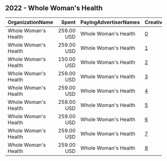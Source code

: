 ## 2022 - Whole Woman's Health 
|OrganizationName|Spent|PayingAdvertiserNames|CreativeUrls|Impressions|Genders|AgeBrackets|CountryCodes|BillingAddresses|CandidateBallotInformation|
|:---|---:|:---|:---|---:|:---|:---|:---|:---|:---|
|Whole Woman's Health|259.00 USD|Whole Woman's Health|[0](https://www.snap.com/political-ads/asset/04020ade8968cfd419b15e6845811eb6f753af09e29a95a1d6dabbcf923f3981?mediaType=mp4)|29,457|FEMALE|25-40|united states|"1001 E. Market Street,Charlottesville,22902,US"||
|Whole Woman's Health|259.00 USD|Whole Woman's Health|[1](https://www.snap.com/political-ads/asset/37973f3fb34ac401bdce2963667c2ce879d4ed554dc2e4241503c11e7060d971?mediaType=mp4)|54,177|FEMALE|18-25|united states|"1001 E. Market Street,Charlottesville,22902,US"|Texans Following the Fall of Roe|
|Whole Woman's Health|150.00 USD|Whole Woman's Health|[2](https://www.snap.com/political-ads/asset/cfc53cd73510984882197ad0370264b0fefe5ae9237913635418e449c172a598?mediaType=jpeg)|122,554|||united states|"1001 E. Market Street,Charlottesville,22902,US"||
|Whole Woman's Health|259.00 USD|Whole Woman's Health|[3](https://www.snap.com/political-ads/asset/eda6a5a1470674bceaff2d357164001b7430afcdf7a69edf8caf141b9aee1636?mediaType=mp4)|25,655|FEMALE|25-40|united states|"1001 E. Market Street,Charlottesville,22902,US"||
|Whole Woman's Health|259.00 USD|Whole Woman's Health|[4](https://www.snap.com/political-ads/asset/62971529b6b0f9f91dc8fabbe244ec20d33627a8028c759e1f26ad76dd749667?mediaType=mp4)|29,589|FEMALE|25-40|united states|"1001 E. Market Street,Charlottesville,22902,US"||
|Whole Woman's Health|258.00 USD|Whole Woman's Health|[5](https://www.snap.com/political-ads/asset/67669e908a40523f92e13ec1c97139a3041bf7c5f71939281835a7a43250a148?mediaType=mp4)|28,139|FEMALE|25-40|united states|"1001 E. Market Street,Charlottesville,22902,US"||
|Whole Woman's Health|259.00 USD|Whole Woman's Health|[6](https://www.snap.com/political-ads/asset/04020ade8968cfd419b15e6845811eb6f753af09e29a95a1d6dabbcf923f3981?mediaType=mp4)|29,915|FEMALE|25-40|united states|"1001 E. Market Street,Charlottesville,22902,US"||
|Whole Woman's Health|259.00 USD|Whole Woman's Health|[7](https://www.snap.com/political-ads/asset/04020ade8968cfd419b15e6845811eb6f753af09e29a95a1d6dabbcf923f3981?mediaType=mp4)|115,641|FEMALE|24-|united states|"1001 E. Market Street,Charlottesville,22902,US"||
|Whole Woman's Health|259.00 USD|Whole Woman's Health|[8](https://www.snap.com/political-ads/asset/37973f3fb34ac401bdce2963667c2ce879d4ed554dc2e4241503c11e7060d971?mediaType=mp4)|26,335|FEMALE|26-40|united states|"1001 E. Market Street,Charlottesville,22902,US"|Texans Following the Fall of Roe|
